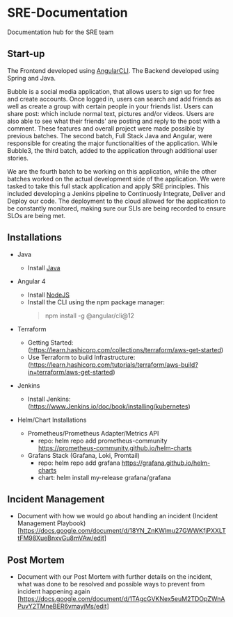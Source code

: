 # SRE-Documentation
Documentation hub for the SRE team

## Start-up
The Frontend developed using [AngularCLI](https://angular.io/guide/setup-local). The Backend developed using Spring and Java.

Bubble is a social media application, that allows users to sign up for free and create accounts. Once logged in, users can search and add friends as well as create a group with certain people in your friends list. Users can share post: which include normal text, pictures and/or videos. Users are also able to see what their friends' are posting and reply to the post with a comment. These features and overall project were made possible by previous batches. The second batch, Full Stack Java and Angular, were responsible for creating the major functionalities of the application. While Bubble3, the third batch, added to the application through additional user stories. 

We are the fourth batch to be working on this application, while the other batches worked on the actual development side of the application. We were tasked to take this full stack application and apply SRE principles. This included developing a Jenkins pipeline to Continuosly Integrate, Deliver and Deploy our code. The deployment to the cloud allowed for the application to be constantly monitored, making sure our SLIs are being recorded to ensure SLOs are being met.

## Installations
* Java
   * Install [Java](https://www.java.com/en/download/manual.jsp)
   
* Angular 4
  * Install [NodeJS](https://nodejs.org/en/)
  * Install the CLI using the npm package manager:
     > npm install -g @angular/cli@12
* Terraform 
  * Getting Started: (https://learn.hashicorp.com/collections/terraform/aws-get-started)
  * Use Terraform to build Infrastructure: (https://learn.hashicorp.com/tutorials/terraform/aws-build?in=terraform/aws-get-started)
* Jenkins
  * Install Jenkins: (https://www.Jenkins.io/doc/book/installing/kubernetes)
* Helm/Chart Installations
  * Prometheus/Prometheus Adapter/Metrics API
     * repo: helm repo add prometheus-community https://prometheus-community.github.io/helm-charts
  * Grafans Stack (Grafana, Loki, Promtail)
     * repo: helm repo add grafana https://grafana.github.io/helm-charts
     * chart: helm install my-release grafana/grafana
    

## Incident Management
  * Document with how we would go about handling an incident (Incident Management Playbook) [https://docs.google.com/document/d/18YN_ZnKWlmu27GWWKfjPXXLTtFM98XueBnxvGu8mVAw/edit]
## Post Mortem 
  * Document with our Post Mortem with further details on the incident, what was done to be resolved and possible ways to prevent from incident happening       again
[https://docs.google.com/document/d/1TAgcGVKNex5euM2TDOpZWnAPuvY2TMneBER6vmayjMs/edit]
